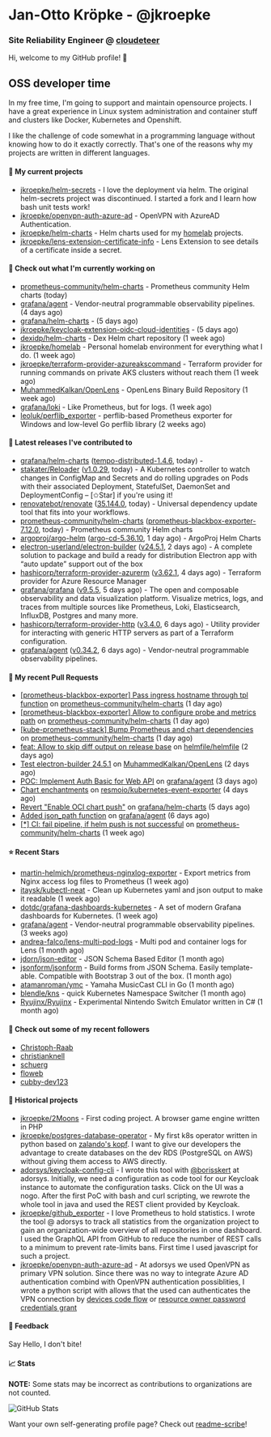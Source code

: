 # Jan-Otto Kröpke - @jkroepke
### Site Reliability Engineer @ [cloudeteer](https://cloudeteer.de/)

Hi, welcome to my GitHub profile! 👋

## OSS developer time
In my free time, I'm going to support and maintain opensource projects. I have a great experience in Linux system administration and container stuff and clusters like Docker, Kubernetes and Openshift.

I like the challenge of code somewhat in a programming language without knowing how to do it exactly correctly. That's one of the reasons why my projects are written in different languages.

#### 🌱 My current projects
- [jkroepke/helm-secrets](https://github.com/jkroepke/helm-secrets) - I love the deployment via helm. The original helm-secrets project was discontinued. I started a fork and I learn how bash unit tests work!
- [jkroepke/openvpn-auth-azure-ad](https://github.com/jkroepke/openvpn-auth-azure-ad) - OpenVPN with AzureAD Authentication.
- [jkroepke/helm-charts](https://github.com/jkroepke/helm-charts) - Helm charts used for my [homelab](https://github.com/jkroepke/homelab) projects.
- [jkroepke/lens-extension-certificate-info](https://github.com/jkroepke/lens-extension-certificate-info) - Lens Extension to see details of a certificate inside a secret.

#### 👷 Check out what I'm currently working on

- [prometheus-community/helm-charts](https://github.com/prometheus-community/helm-charts) - Prometheus community Helm charts (today)
- [grafana/agent](https://github.com/grafana/agent) - Vendor-neutral programmable observability pipelines. (4 days ago)
- [grafana/helm-charts](https://github.com/grafana/helm-charts) -  (5 days ago)
- [jkroepke/keycloak-extension-oidc-cloud-identities](https://github.com/jkroepke/keycloak-extension-oidc-cloud-identities) -  (5 days ago)
- [dexidp/helm-charts](https://github.com/dexidp/helm-charts) - Dex Helm chart repository (1 week ago)
- [jkroepke/homelab](https://github.com/jkroepke/homelab) - Personal homelab environment for everything what I do. (1 week ago)
- [jkroepke/terraform-provider-azureakscommand](https://github.com/jkroepke/terraform-provider-azureakscommand) - Terraform provider for running commands on private AKS clusters without reach them (1 week ago)
- [MuhammedKalkan/OpenLens](https://github.com/MuhammedKalkan/OpenLens) - OpenLens Binary Build Repository (1 week ago)
- [grafana/loki](https://github.com/grafana/loki) - Like Prometheus, but for logs. (1 week ago)
- [leoluk/perflib_exporter](https://github.com/leoluk/perflib_exporter) - perflib-based Prometheus exporter for Windows and low-level Go perflib library (2 weeks ago)

#### 🔭 Latest releases I've contributed to

- [grafana/helm-charts](https://github.com/grafana/helm-charts) ([tempo-distributed-1.4.6](https://github.com/grafana/helm-charts/releases/tag/tempo-distributed-1.4.6), today) - 
- [stakater/Reloader](https://github.com/stakater/Reloader) ([v1.0.29](https://github.com/stakater/Reloader/releases/tag/v1.0.29), today) - A Kubernetes controller to watch changes in ConfigMap and Secrets and do rolling upgrades on Pods with their associated Deployment, StatefulSet, DaemonSet and DeploymentConfig – [✩Star] if you&#39;re using it!
- [renovatebot/renovate](https://github.com/renovatebot/renovate) ([35.144.0](https://github.com/renovatebot/renovate/releases/tag/35.144.0), today) - Universal dependency update tool that fits into your workflows.
- [prometheus-community/helm-charts](https://github.com/prometheus-community/helm-charts) ([prometheus-blackbox-exporter-7.12.0](https://github.com/prometheus-community/helm-charts/releases/tag/prometheus-blackbox-exporter-7.12.0), today) - Prometheus community Helm charts
- [argoproj/argo-helm](https://github.com/argoproj/argo-helm) ([argo-cd-5.36.10](https://github.com/argoproj/argo-helm/releases/tag/argo-cd-5.36.10), 1 day ago) - ArgoProj Helm Charts
- [electron-userland/electron-builder](https://github.com/electron-userland/electron-builder) ([v24.5.1](https://github.com/electron-userland/electron-builder/releases/tag/v24.5.1), 2 days ago) - A complete solution to package and build a ready for distribution Electron app with “auto update” support out of the box
- [hashicorp/terraform-provider-azurerm](https://github.com/hashicorp/terraform-provider-azurerm) ([v3.62.1](https://github.com/hashicorp/terraform-provider-azurerm/releases/tag/v3.62.1), 4 days ago) - Terraform provider for Azure Resource Manager
- [grafana/grafana](https://github.com/grafana/grafana) ([v9.5.5](https://github.com/grafana/grafana/releases/tag/v9.5.5), 5 days ago) - The open and composable observability and data visualization platform. Visualize metrics, logs, and traces from multiple sources like Prometheus, Loki, Elasticsearch, InfluxDB, Postgres and many more. 
- [hashicorp/terraform-provider-http](https://github.com/hashicorp/terraform-provider-http) ([v3.4.0](https://github.com/hashicorp/terraform-provider-http/releases/tag/v3.4.0), 6 days ago) - Utility provider for interacting with generic HTTP servers as part of a Terraform configuration.
- [grafana/agent](https://github.com/grafana/agent) ([v0.34.2](https://github.com/grafana/agent/releases/tag/v0.34.2), 6 days ago) - Vendor-neutral programmable observability pipelines.

#### 🔨 My recent Pull Requests

- [[prometheus-blackbox-exporter] Pass ingress hostname through tpl function](https://github.com/prometheus-community/helm-charts/pull/3525) on [prometheus-community/helm-charts](https://github.com/prometheus-community/helm-charts) (1 day ago)
- [[prometheus-blackbox-exporter] Allow to configure probe and metrics path](https://github.com/prometheus-community/helm-charts/pull/3524) on [prometheus-community/helm-charts](https://github.com/prometheus-community/helm-charts) (1 day ago)
- [[kube-prometheus-stack] Bump Prometheus and chart dependencies](https://github.com/prometheus-community/helm-charts/pull/3522) on [prometheus-community/helm-charts](https://github.com/prometheus-community/helm-charts) (1 day ago)
- [feat: Allow to skip diff output on release base](https://github.com/helmfile/helmfile/pull/906) on [helmfile/helmfile](https://github.com/helmfile/helmfile) (2 days ago)
- [Test electron-builder 24.5.1](https://github.com/MuhammedKalkan/OpenLens/pull/163) on [MuhammedKalkan/OpenLens](https://github.com/MuhammedKalkan/OpenLens) (2 days ago)
- [POC: Implement Auth Basic for Web API](https://github.com/grafana/agent/pull/4258) on [grafana/agent](https://github.com/grafana/agent) (3 days ago)
- [Chart enchantments](https://github.com/resmoio/kubernetes-event-exporter/pull/97) on [resmoio/kubernetes-event-exporter](https://github.com/resmoio/kubernetes-event-exporter) (4 days ago)
- [Revert &#34;Enable OCI chart push&#34;](https://github.com/grafana/helm-charts/pull/2474) on [grafana/helm-charts](https://github.com/grafana/helm-charts) (5 days ago)
- [Added json_path function](https://github.com/grafana/agent/pull/4225) on [grafana/agent](https://github.com/grafana/agent) (6 days ago)
- [[*] CI: fail pipeline, if helm push is not successful](https://github.com/prometheus-community/helm-charts/pull/3506) on [prometheus-community/helm-charts](https://github.com/prometheus-community/helm-charts) (1 week ago)

#### ⭐ Recent Stars

- [martin-helmich/prometheus-nginxlog-exporter](https://github.com/martin-helmich/prometheus-nginxlog-exporter) - Export metrics from Nginx access log files to Prometheus (1 week ago)
- [itaysk/kubectl-neat](https://github.com/itaysk/kubectl-neat) - Clean up Kubernetes yaml and json output to make it readable (1 week ago)
- [dotdc/grafana-dashboards-kubernetes](https://github.com/dotdc/grafana-dashboards-kubernetes) - A set of modern Grafana dashboards for Kubernetes. (1 week ago)
- [grafana/agent](https://github.com/grafana/agent) - Vendor-neutral programmable observability pipelines. (3 weeks ago)
- [andrea-falco/lens-multi-pod-logs](https://github.com/andrea-falco/lens-multi-pod-logs) - Multi pod and container logs for Lens (1 month ago)
- [jdorn/json-editor](https://github.com/jdorn/json-editor) - JSON Schema Based Editor (1 month ago)
- [jsonform/jsonform](https://github.com/jsonform/jsonform) - Build forms from JSON Schema. Easily template-able. Compatible with Bootstrap 3 out of the box. (1 month ago)
- [atamanroman/ymc](https://github.com/atamanroman/ymc) - Yamaha MusicCast CLI in Go (1 month ago)
- [blendle/kns](https://github.com/blendle/kns) - quick Kubernetes Namespace Switcher (1 month ago)
- [Ryujinx/Ryujinx](https://github.com/Ryujinx/Ryujinx) - Experimental Nintendo Switch Emulator written in C# (1 month ago)

#### 👯 Check out some of my recent followers

- [Christoph-Raab](https://github.com/Christoph-Raab)
- [christianknell](https://github.com/christianknell)
- [schuerg](https://github.com/schuerg)
- [floweb](https://github.com/floweb)
- [cubby-dev123](https://github.com/cubby-dev123)

#### 📜 Historical projects
- [jkroepke/2Moons](https://github.com/jkroepke/2Moons) - First coding project. A browser game engine written in PHP
- [jkroepke/postgres-database-operator](https://github.com/jkroepke/postgres-database-operator) - My first k8s operator written in python based on [zalando's kopf](https://github.com/zalando-incubator/kopf). I want to give our developers the advantage to create databases on the dev RDS (PostgreSQL on AWS) without giving them access to AWS directly.
- [adorsys/keycloak-config-cli](https://github.com/adorsys/keycloak-config-cli) - I wrote this tool with [@borisskert](https://github.com/borisskert) at adorsys. Initially, we need a configuration as code tool for our Keycloak instance to automate the configuration tasks. Click on the UI was a nogo. After the first PoC with bash and curl scripting, we rewrote the whole tool in java and used the REST client provided by Keycloak.
- [jkroepke/github_exporter](https://github.com/jkroepke/github_exporter) - I love Prometheus to hold statistics. I wrote the tool @ adorsys to track all statistics from the organization project to gain an organization-wide overview of all repositories in one dashboard. I used the GraphQL API from GitHub to reduce the number of REST calls to a minimum to prevent rate-limits bans. First time I used javascript for such a project.
- [jkroepke/openvpn-auth-azure-ad](https://github.com/jkroepke/openvpn-auth-azure-ad) - At adorsys we used OpenVPN as primary VPN solution. Since there was no way to integrate Azure AD authentication combind with OpenVPN authentication possiblities, I wrote a python script with allows that the used can authenticates the VPN connection by [devices code flow](https://docs.microsoft.com/en-us/azure/active-directory/develop/v2-oauth2-device-code) or [resource owner password credentials grant](https://docs.microsoft.com/en-us/azure/active-directory/develop/v2-oauth-ropc)

#### 💬 Feedback

Say Hello, I don't bite!

#### 📈 Stats

**NOTE:** Some stats may be incorrect as contributions to organizations
are not counted.

![GitHub Stats](https://github-readme-stats.vercel.app/api?username=jkroepke&count_private=false&theme=tokyonight&show_icons=true)

Want your own self-generating profile page? Check out [readme-scribe](https://github.com/muesli/readme-scribe)!
